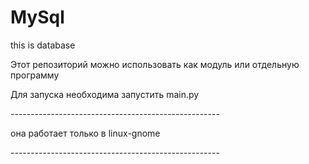 # MySql
this is database
<p>Этот репозиторий можно использовать как модуль или отдельную программу</p>
<p>Для запуска необходима запустить main.py</p>
<p></p>
<p>----------------------------------------------------</p>
<p>она работает только в linux-gnome</p>
<p>----------------------------------------------------</p>
